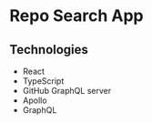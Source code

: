 # Repo Search App

## Technologies

- React
- TypeScript
- GitHub GraphQL server
- Apollo
- GraphQL
